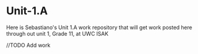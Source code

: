 # Unit-1.A
Here is Sebastiano's Unit 1.A work repository that will get work posted here through out unit 1, Grade 11, at UWC ISAK

//TODO Add work
